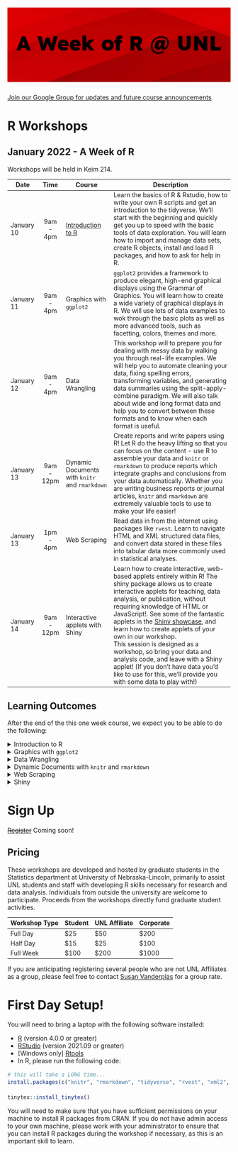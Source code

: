 ![A Week of R at UNL](header.png "fig:")
================

[Join our Google Group for updates and future course
announcements](mailto:R-at-UNL+subscribe@googlegroups.com?Subject=subscribe-github)

# R Workshops

## January 2022 - A Week of R

<!-- ** Schedule is tentative and subject to change due to enrollment and lab availability ** -->

Workshops will be held in Keim 214.

| Date       |    Time    | Course                                         | Description                                                                                                                                                                                                                                                                                                                                                                                                                                                                                                                                                                                                       |
|------------|:----------:|------------------------------------------------|-------------------------------------------------------------------------------------------------------------------------------------------------------------------------------------------------------------------------------------------------------------------------------------------------------------------------------------------------------------------------------------------------------------------------------------------------------------------------------------------------------------------------------------------------------------------------------------------------------------------|
| January 10 | 9am - 4pm  | [Introduction to R](01-r-intro/index.html)     | Learn the basics of R & Rstudio, how to write your own R scripts and get an introduction to the tidyverse. We’ll start with the beginning and quickly get you up to speed with the basic tools of data exploration. You will learn how to import and manage data sets, create R objects, install and load R packages, and how to ask for help in R.                                                                                                                                                                                                                                                               |
| January 11 | 9am - 4pm  | Graphics with `ggplot2`                        | `ggplot2` provides a framework to produce elegant, high-end graphical displays using the Grammar of Graphics. You will learn how to create a wide variety of graphical displays in R. We will use lots of data examples to wok through the basic plots as well as more advanced tools, such as facetting, colors, themes and more.                                                                                                                                                                                                                                                                                |
| January 12 | 9am - 4pm  | Data Wrangling                                 | This workshop will to prepare you for dealing with messy data by walking you through real-life examples. We will help you to automate cleaning your data, fixing spelling errors, transforming variables, and generating data summaries using the split-apply-combine paradigm. We will also talk about wide and long format data and help you to convert between these formats and to know when each format is useful.                                                                                                                                                                                           |
| January 13 | 9am - 12pm | Dynamic Documents with `knitr` and `rmarkdown` | Create reports and write papers using R! Let R do the heavy lifting so that you can focus on the content - use R to assemble your data and `knitr` or `rmarkdown` to produce reports which integrate graphs and conclusions from your data automatically. Whether you are writing business reports or journal articles, `knitr` and `rmarkdown` are extremely valuable tools to use to make your life easier!                                                                                                                                                                                                     |
| January 13 | 1pm - 4pm  | Web Scraping                                   | Read data in from the internet using packages like `rvest`. Learn to navigate HTML and XML structured data files, and convert data stored in these files into tabular data more commonly used in statistical analyses.                                                                                                                                                                                                                                                                                                                                                                                            |
| January 14 | 9am - 12pm | Interactive applets with Shiny                 | Learn how to create interactive, web-based applets entirely within R! The shiny package allows us to create interactive applets for teaching, data analysis, or publication, without requiring knowledge of HTML or JavaScript!. See some of the fantastic applets in the [Shiny showcase](https://shiny.rstudio.com/gallery/), and learn how to create applets of your own in our workshop.<br/>This session is designed as a workshop, so bring your data and analysis code, and leave with a Shiny applet! (If you don’t have data you’d like to use for this, we’ll provide you with some data to play with!) |

## Learning Outcomes

After the end of the this one week course, we expect you to be able to
do the following:

<details>
<summary>
Introduction to R
</summary>

-   Use R for scientific/statistical calculations
-   Be able to create or read in data
-   Be able to manipulate data using common patterns
-   Explore data set characteristics and calculate summary statistics
    for real data sets
-   Use the help functionality to find the functions you need to do what
    you want to do
-   Install, use, and search for helpful external packages

</details>
<details>
<summary>
Graphics with <code>ggplot2</code>
</summary>

-   Visualize data using the ggplot2 package
    -   create basic plots
    -   understand the layer system
    -   be able to structure complex graphics
-   Take a dataset and use static graphics to look for interesting
    features.
-   Know about some aspects of human perception and what to avoid when
    plotting data.

</details>
<details>
<summary>
Data Wrangling
</summary>

-   Read data into R from different formats
-   Investigate and work with different types of objects
-   Use `dplyr` verbs such as summarize, group_by, mutate, filter, and
    select to modify and summarize data
-   Use `tidyr` to convert data to wide and long formats, join related
    data sets, and clean messy data

</details>
<details>
<summary>
Dynamic Documents with <code>knitr</code> and <code>rmarkdown</code>
</summary>

-   Create documents that incorporate R code, R output, and text
-   Write documents using markdown or LaTeX
-   Use templates to structure markdown output into pdf, html, and docx
    formats
-   Create slides using markdown and/or LaTeX with R output

</details>
<details>
<summary>
Web Scraping
</summary>

-   Understand the structure of HTML web pages (DOM, tags, attributes)
-   Use CSS and XPATH to navigate HTML pages and select HTML nodes
-   Extract data from HTML nodes
-   Use APIs and other programmatic methods of accessing web-based data

</details>
<details>
<summary>
Shiny
</summary>

-   Design a user interface
-   Create R code to respond to interactive elements of the UI
-   Connect the user interface to reactive R code to create an
    interactive applet

</details>

# Sign Up

~~[Register](https://forms.gle/KXeetJvppY9uFuJv9)~~ Coming soon!

## Pricing

These workshops are developed and hosted by graduate students in the
Statistics department at University of Nebraska-Lincoln, primarily to
assist UNL students and staff with developing R skills necessary for
research and data analysis. Individuals from outside the university are
welcome to participate. Proceeds from the workshops directly fund
graduate student activities.

| Workshop Type | Student | UNL Affiliate | Corporate |
|---------------|---------|---------------|-----------|
| Full Day      | $25     | $50           | $200      |
| Half Day      | $15     | $25           | $100      |
| Full Week     | $100    | $200          | $1000     |

If you are anticipating registering several people who are not UNL
Affiliates as a group, please feel free to contact [Susan
Vanderplas](mailto:svanderplas2@unl.edu?subject=R%20Workshops%20Pricing)
for a group rate.

# First Day Setup!

You will need to bring a laptop with the following software installed:

-   [R](https://cloud.r-project.org/) (version 4.0.0 or greater)
-   [RStudio](https://www.rstudio.com/products/rstudio/download/#download)
    (version 2021.09 or greater)
-   \[Windows only\]
    [Rtools](https://cloud.r-project.org/bin/windows/Rtools/)
-   In R, please run the following code:

``` r
# this will take a LONG time...
install.packages(c("knitr", "rmarkdown", "tidyverse", "rvest", "xml2", "tinytex")) 

tinytex::install_tinytex()
```

You will need to make sure that you have sufficient permissions on your
machine to install R packages from CRAN. If you do not have admin access
to your own machine, please work with your administrator to ensure that
you can install R packages during the workshop if necessary, as this is
an important skill to learn.
